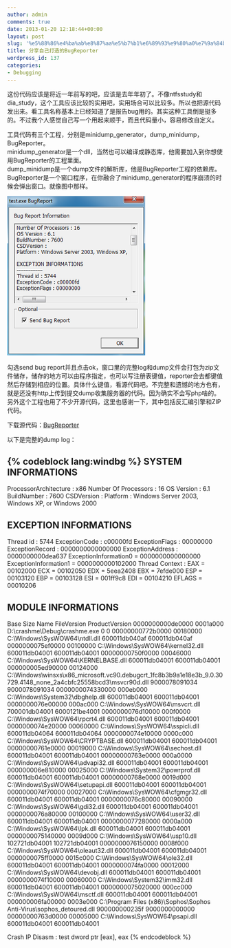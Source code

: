 ```yaml
---
author: admin
comments: true
date: 2013-01-20 12:18:44+00:00
layout: post
slug: '%e5%88%86%e4%ba%ab%e8%87%aa%e5%b7%b1%e6%89%93%e9%80%a0%e7%9a%84bugreporter'
title: 分享自己打造的BugReporter
wordpress_id: 137
categories:
- Debugging
---
```


这份代码应该是将近一年前写的吧，应该是去年年初了。不像ntfsstudy和dia_study，这个工具应该比较的实用吧，实用场合可以比较多。所以也把源代码发出来。看工具名称基本上已经知道了是报告bug用的。其实这种工具倒是挺多的。不过我个人感觉自己写一个用起来顺手，而且代码量小，容易修改自定义。

工具代码有三个工程，分别是minidump_generator，dump_minidump，BugReporter。  
minidump_generator是一个dll，当然也可以编译成静态库，他需要加入到你想使用BugReporter的工程里面。  
dump_minidump是一个dump文件的解析库，他是BugReporter工程的依赖库。  
BugReporter是一个窗口程序，在你融合了minidump_generator的程序崩溃的时候会弹出窗口。就像图中那样。  

[![20130120193015](/uploads/2013/01/20130120193015.png)](/uploads/2013/01/20130120193015.png)

勾选send bug report并且点击ok，窗口里的完整log和dump文件会打包为zip文件储存，储存的地方可以由程序指定，也可以写注册表键值，reporter会去都键值然后存储到相应的位置。具体什么键值，看源代码吧。不完整和遗憾的地方也有，就是还没有http上传到提交dump收集服务器的代码。因为确实不会写php啥的。另外这个工程也用了不少开源代码，这里也感谢一下，其中包括反汇编引擎和ZIP代码。

下载源代码：[BugReporter](/uploads/2013/01/BugReporter.zip)

以下是完整的dump log：

{% codeblock lang:windbg %}
SYSTEM INFORMATIONS
---------------
ProcessorArchitecture : x86
Number Of Processors : 16
OS Version : 6.1
BuildNumber : 7600
CSDVersion :
Platform : Windows Server 2003, Windows XP, or Windows 2000

EXCEPTION INFORMATIONS
---------------
Thread id : 5744
ExceptionCode : c00000fd
ExceptionFlags : 00000000
ExceptionRecord : 0000000000000000
ExceptionAddress : 0000000000dea637
ExceptionInformation0 = 0000000000000000
ExceptionInformation1 = 0000000000102000
Thread Context :
EAX = 00102000 ECX = 00102050 EDX = 5eea2408 EBX = 7efde000
ESP = 00103120 EBP = 00103128 ESI = 001ff9c8 EDI = 00104210
EFLAGS = 00010206

MODULE INFORMATIONS
---------------
Base Size Name FileVersion ProductVersion
0000000000de0000 0001a000 D:\crashme\Debug\crashme.exe 0 0
00000000772b0000 00180000 C:\Windows\SysWOW64\ntdll.dll 600011db040af 600011db040af
0000000075ef0000 00100000 C:\Windows\SysWOW64\kernel32.dll 600011db04001 600011db04001
00000000750f0000 00046000 C:\Windows\SysWOW64\KERNELBASE.dll 600011db04001 600011db04001
000000005ed90000 00124000 C:\Windows\winsxs\x86_microsoft.vc90.debugcrt_1fc8b3b9a1e18e3b_9.0.30729.4148_none_2a4cbfc25558bcd3\msvcr90d.dll 9000078091034 9000078091034
0000000074330000 000eb000 C:\Windows\System32\dbghelp.dll 600011db04001 600011db04001
0000000076e00000 000ac000 C:\Windows\SysWOW64\msvcrt.dll 700001db04001 6000121be4001
0000000076d10000 000f0000 C:\Windows\SysWOW64\rpcrt4.dll 600011db04001 600011db04001
0000000074e20000 00060000 C:\Windows\SysWOW64\sspicli.dll 600011db04064 600011db04064
0000000074e10000 0000c000 C:\Windows\SysWOW64\CRYPTBASE.dll 600011db04001 600011db04001
00000000761e0000 00019000 C:\Windows\SysWOW64\sechost.dll 600011db04001 600011db04001
00000000763e0000 000a0000 C:\Windows\SysWOW64\advapi32.dll 600011db04001 600011db04001
000000006e810000 00025000 C:\Windows\System32\powrprof.dll 600011db04001 600011db04001
00000000768e0000 0019d000 C:\Windows\SysWOW64\setupapi.dll 600011db04001 600011db04001
0000000074f70000 00027000 C:\Windows\SysWOW64\cfgmgr32.dll 600011db04001 600011db04001
0000000076c80000 00090000 C:\Windows\SysWOW64\gdi32.dll 600011db04001 600011db04001
0000000076a80000 00100000 C:\Windows\SysWOW64\user32.dll 600011db04001 600011db04001
0000000077280000 0000a000 C:\Windows\SysWOW64\lpk.dll 600011db04001 600011db04001
0000000075140000 0009d000 C:\Windows\SysWOW64\usp10.dll 102721db04001 102721db04001
0000000076150000 0008f000 C:\Windows\SysWOW64\oleaut32.dll 600011db04001 600011db04001
0000000075ff0000 0015c000 C:\Windows\SysWOW64\ole32.dll 600011db04001 600011db04001
0000000074fa0000 00012000 C:\Windows\SysWOW64\devobj.dll 600011db04001 600011db04001
0000000074f10000 00060000 C:\Windows\System32\imm32.dll 600011db04001 600011db04001
0000000075020000 000cc000 C:\Windows\SysWOW64\msctf.dll 600011db04001 600011db04001
000000006fa00000 0003e000 C:\Program Files (x86)\Sophos\Sophos Anti-Virus\sophos_detoured.dll 900000000235f 9000000000000
00000000763d0000 00005000 C:\Windows\SysWOW64\psapi.dll 600011db04001 600011db04001

Crash IP Disasm :
test dword ptr [eax], eax
{% endcodeblock %}